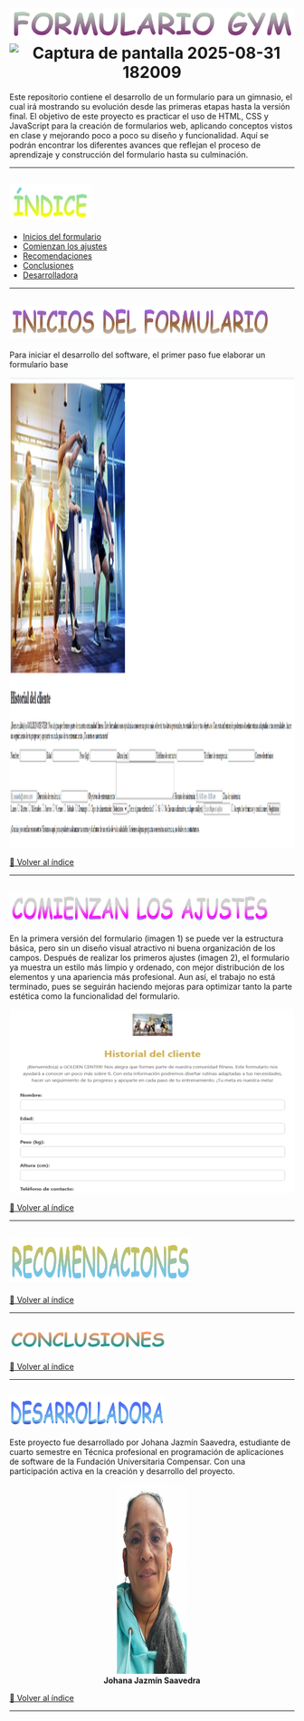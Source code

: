 # <div align="center"><img src="readme-img/titulo.png" alt="Titulo" width="600"><img width="132" height="133" alt="Captura de pantalla 2025-08-31 182009" src="https://github.com/user-attachments/assets/0f7a7a43-17bc-403c-b542-d193627890df" /></div>


Este repositorio contiene el desarrollo de un formulario para un gimnasio, el cual irá mostrando su evolución desde las primeras etapas hasta la versión final.
El objetivo de este proyecto es practicar el uso de HTML, CSS y JavaScript para la creación de formularios web, aplicando conceptos vistos en clase y mejorando poco a poco su diseño y funcionalidad.
Aquí se podrán encontrar los diferentes avances que reflejan el proceso de aprendizaje y construcción del formulario hasta su culminación.

---

<a name="indice"></a>
## <img width="145" height="61" alt="Indice" src="readme-img/indice.png" />

- [Inicios del formulario](#inicios-del-formulario)
- [Comienzan los ajustes](#comienzan-los-ajustes)
- [Recomendaciones](#recomendaciones)  
- [Conclusiones](#conclusiones)
- [Desarrolladora](#desarrolladora)

---

<a name="inicios-del-formulario"></a>
## <img width="460" height="57" alt="Inicio" src="readme-img/inicio.png" />

Para iniciar el desarrollo del software, el primer paso fue elaborar un formulario base

<div align="center">
  <img width="1916" height="832" alt="Formulario1" src="readme-img/formulario1.png" />
</div>

[🔼 Volver al índice](#indice)

---

<a name="comienzan-los-ajustes"></a>
## <img width="459" height="51" alt="Ajuste1" src="readme-img/ajuste1.png" />

En la primera versión del formulario (imagen 1) se puede ver la estructura básica, pero sin un diseño visual atractivo ni buena organización de los campos. Después de realizar los primeros ajustes (imagen 2), el formulario ya muestra un estilo más limpio y ordenado, con mejor distribución de los elementos y una apariencia más profesional. Aun así, el trabajo no está terminado, pues se seguirán haciendo mejoras para optimizar tanto la parte estética como la funcionalidad del formulario.

<div align="center">
<img width="576" height="326" alt="Formulario2" src="readme-img/formulario2.png" />
</div>

[🔼 Volver al índice](#indice)

---

<a name="recomendaciones"></a>
## <img width="320" height="79" alt="Recomendaciones" src="readme-img/recomendaciones.png" />

<!-- Aquí puedes agregar el contenido de tus recomendaciones -->

[🔼 Volver al índice](#indice)

---

<a name="conclusiones"></a>
## <img width="276" height="35" alt="Conclusiones" src="readme-img/conclusiones.png" />

<!-- Aquí puedes agregar el contenido de tus conclusiones -->

[🔼 Volver al índice](#indice)

---

<a name="desarrolladora"></a>
## <img width="275" height="50" alt="Desarrolladora" src="readme-img/desarrolladora.png" />

Este proyecto fue desarrollado por Johana Jazmín Saavedra, estudiante de cuarto semestre en Técnica profesional en programación de aplicaciones de software de la Fundación Universitaria Compensar. Con una participación activa en la creación y desarrollo del proyecto.

<div align="center">
  <img width="124" height="336" alt="Joh sin fondo" src="readme-img/johana-sin-fondo.png" />
  <br>
  <strong>Johana Jazmín Saavedra</strong>
</div>

[🔼 Volver al índice](#indice)

---
